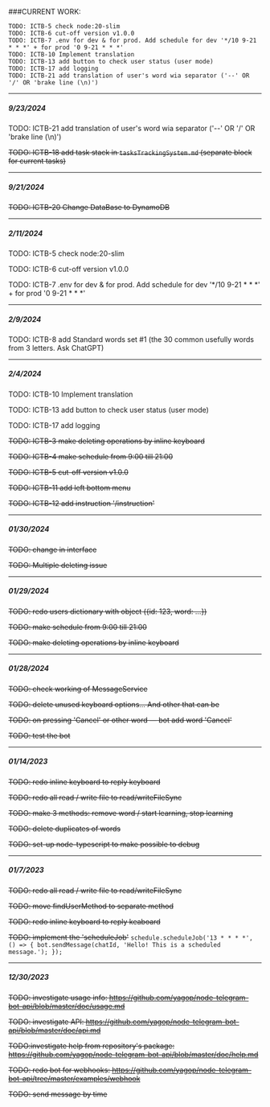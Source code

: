 
###CURRENT WORK:

```
TODO: ICTB-5 check node:20-slim
TODO: ICTB-6 cut-off version v1.0.0
TODO: ICTB-7 .env for dev & for prod. Add schedule for dev '*/10 9-21 * * *' + for prod '0 9-21 * * *'
TODO: ICTB-10 Implement translation
TODO: ICTB-13 add button to check user status (user mode)
TODO: ICTB-17 add logging
TODO: ICTB-21 add translation of user's word wia separator ('--' OR '/' OR 'brake line (\n)')
```

---
##### 9/23/2024
TODO: ICTB-21 add translation of user's word wia separator ('--' OR '/' OR 'brake line (\n)')

~~TODO: ICTB-18 add task stack in `tasksTrackingSystem.md` (separate block for current tasks)~~

---
##### 9/21/2024
~~TODO: ICTB-20 Change DataBase to DynamoDB~~

---
##### 2/11/2024
TODO: ICTB-5 check node:20-slim

TODO: ICTB-6 cut-off version v1.0.0

TODO: ICTB-7 .env for dev & for prod. Add schedule for dev '*/10 9-21 * * *' + for prod '0 9-21 * * *'

---
##### 2/9/2024
TODO: ICTB-8 add Standard words set #1 (the 30 common usefully words from 3 letters. Ask ChatGPT)

---
##### 2/4/2024
TODO: ICTB-10 Implement translation

TODO: ICTB-13 add button to check user status (user mode)

TODO: ICTB-17 add logging


~~TODO: ICTB-3 make deleting operations by inline keyboard~~

~~TODO: ICTB-4 make schedule from 9:00 till 21:00~~

~~TODO: ICTB-5 cut-off version v1.0.0~~

~~TODO: ICTB-11 add left bottom menu~~

~~TODO: ICTB-12 add instruction '/instruction'~~

---
##### 01/30/2024
~~TODO: change in interface~~

~~TODO: Multiple deleting issue~~

---
##### 01/29/2024
~~TODO: redo users dictionary with object ({id: 123, word: ...})~~

~~TODO: make schedule from 9:00 till 21:00~~

~~TODO: make deleting operations by inline keyboard~~

---
##### 01/28/2024

~~TODO: check working of MessageService~~

~~TODO: delete unused keyboard options... And other that can be~~

~~TODO: on pressing 'Cancel' or other word — bot add word 'Cancel'~~

~~TODO: test the bot~~

--- 
##### 01/14/2023
~~TODO: redo inline keyboard to reply keyboard~~

~~TODO: redo all read / write file to read/writeFileSync~~

~~TODO: make 3 methods: remove word / start learning, stop learning~~

~~TODO: delete duplicates of words~~

~~TODO: set-up node-typescript to make possible to debug~~

---
##### 01/7/2023
~~TODO: redo all read / write file to read/writeFileSync~~

~~TODO: move findUserMethod to separate method~~

~~TODO: redo inline keyboard to reply keaboard~~

~~TODO: implement the 'scheduleJob'~~
    ```
     schedule.scheduleJob('13 * * * *', () => {
         bot.sendMessage(chatId, 'Hello! This is a scheduled message.');
     });
    ```

---
##### 12/30/2023
    
~~TODO: investigate usage info: https://github.com/yagop/node-telegram-bot-api/blob/master/doc/usage.md~~

~~TODO: investigate API: https://github.com/yagop/node-telegram-bot-api/blob/master/doc/api.md~~

~~TODO:investigate help from repository's package: https://github.com/yagop/node-telegram-bot-api/blob/master/doc/help.md~~

~~TODO: redo bot for webhooks: https://github.com/yagop/node-telegram-bot-api/tree/master/examples/webhook~~

~~TODO: send message by time~~
